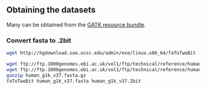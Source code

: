 ## Obtaining the datasets

Many can be obtained from the [GATK resource bundle](https://software.broadinstitute.org/gatk/download/bundle).

### Convert fasta to .2bit

```bash
wget http://hgdownload.soe.ucsc.edu/admin/exe/linux.x86_64/faToTwoBit

wget ftp://ftp.1000genomes.ebi.ac.uk/vol1/ftp/technical/reference/human_g1k_v37.fasta.gz
wget ftp://ftp.1000genomes.ebi.ac.uk/vol1/ftp/technical/reference/human_g1k_v37.fasta.fai
gunzip human_g1k_v37.fasta.gz
faToTwoBit human_g1k_v37.fasta human_g1k_v37.2bit
```